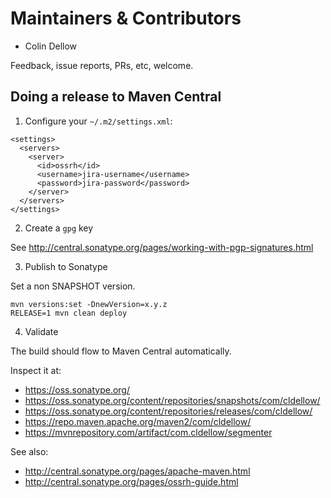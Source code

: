 # Maintainers & Contributors

* Colin Dellow

Feedback, issue reports, PRs, etc, welcome.

## Doing a release to Maven Central

1. Configure your `~/.m2/settings.xml`:

```
<settings>
  <servers>
    <server>
      <id>ossrh</id>
      <username>jira-username</username>
      <password>jira-password</password>
    </server>
  </servers>
</settings>
```

2. Create a `gpg` key

See http://central.sonatype.org/pages/working-with-pgp-signatures.html

3. Publish to Sonatype

Set a non SNAPSHOT version.

```
mvn versions:set -DnewVersion=x.y.z
RELEASE=1 mvn clean deploy
```

4. Validate

The build should flow to Maven Central automatically.

Inspect it at:

- https://oss.sonatype.org/
- https://oss.sonatype.org/content/repositories/snapshots/com/cldellow/
- https://oss.sonatype.org/content/repositories/releases/com/cldellow/
- https://repo.maven.apache.org/maven2/com/cldellow/
- https://mvnrepository.com/artifact/com.cldellow/segmenter

See also:

- http://central.sonatype.org/pages/apache-maven.html
- http://central.sonatype.org/pages/ossrh-guide.html
